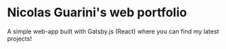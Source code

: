 # Nicolas Guarini's web portfolio
A simple web-app built with Gatsby.js (React) where you can find my latest projects!